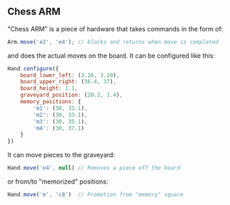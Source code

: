 ## Chess ARM

"Chess ARM" is a piece of hardware that takes commands in the form of:

```javascript
Arm.move('e2', 'e4'); // blocks and returns when move is completed
```

and does the actual moves on the board. It can be configured like this:

```javascript
Hand.configure({
    board_lower_left: (3.26, 3.20),
    board_upper_right: (36.4, 37),
    board_height: 1.1,
    graveyard_position: (20.2, 1.4),
    memory_positions: {
        'm1': (30, 31.1),
        'm2': (30, 33.1),
        'm3': (30, 35.1),
        'm4': (30, 37.1)
    }
})
```

It can move pieces to the graveyard:

```javascript
Hand.move('e4', null) // Removes a piece off the board
```

or from/to "memorized" positions:

```javascript
Hand.move('m', 'c8')  // Promotion from "memory" square
```
